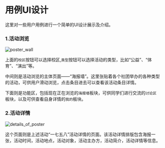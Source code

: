 # 用例UI设计

这里对一些用户用例进行一个简单的UI设计展示及介绍。

### 1.活动浏览

![poster_wall](https://starthemoon.github.io/images/poster_wall.JPG)

​	上面的`校区`按钮可以选择校区,`类型`按钮可以选择活动的类型，比如“公益”、“体育”、“演出”等。

​	中间则是活动浏览的主体页面——“海报墙”。这里张贴着各个社团举办的各种类型的活动，可供用户滑动浏览，点击条目进去可以查看该活动条目详情。

​	下面则是功能区，包括现在正在浏览的`海报墙`板块，可供同学们进行交流的`讨论区`板块，以及可供查看自身详情的`我的`板块。



### 2.活动详情

![details_of_poster](https://starthemoon.github.io/images/details_of_poster_wall.jpg)

​	这个页面则是上述活动“一七五八”活动详情的页面。该活动详情排版包含海报一张，活动时间，活动地点，活动对象，活动主办方，活动简介，活动详情等信息。
